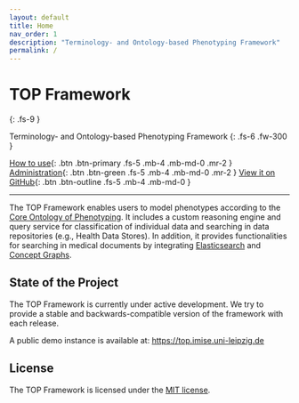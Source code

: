 ```yaml
---
layout: default
title: Home
nav_order: 1
description: "Terminology- and Ontology-based Phenotyping Framework"
permalink: /
---
```


# TOP Framework
{: .fs-9 }

Terminology- and Ontology-based Phenotyping Framework
{: .fs-6 .fw-300 }

[How to use](user-manual){: .btn .btn-primary .fs-5 .mb-4 .mb-md-0 .mr-2 }
[Administration](administration){: .btn .btn-green .fs-5 .mb-4 .mb-md-0 .mr-2 }
[View it on GitHub](https://github.com/Onto-Med/top-deployment){: .btn .btn-outline .fs-5 .mb-4 .mb-md-0 }

---

The TOP Framework enables users to model phenotypes according to the [Core Ontology of Phenotyping](https://github.com/Onto-Med/COP).
It includes a custom reasoning engine and query service for classification of individual data and searching in data repositories (e.g., Health Data Stores).
In addition, it provides functionalities for searching in medical documents by integrating [Elasticsearch](https://www.elastic.co/elasticsearch/) and [Concept Graphs](https://github.com/Onto-Med/concept-graphs).

## State of the Project
The TOP Framework is currently under active development.
We try to provide a stable and backwards-compatible version of the framework with each release.

A public demo instance is available at: https://top.imise.uni-leipzig.de

## License
The TOP Framework is licensed under the [MIT license](LICENSE).
